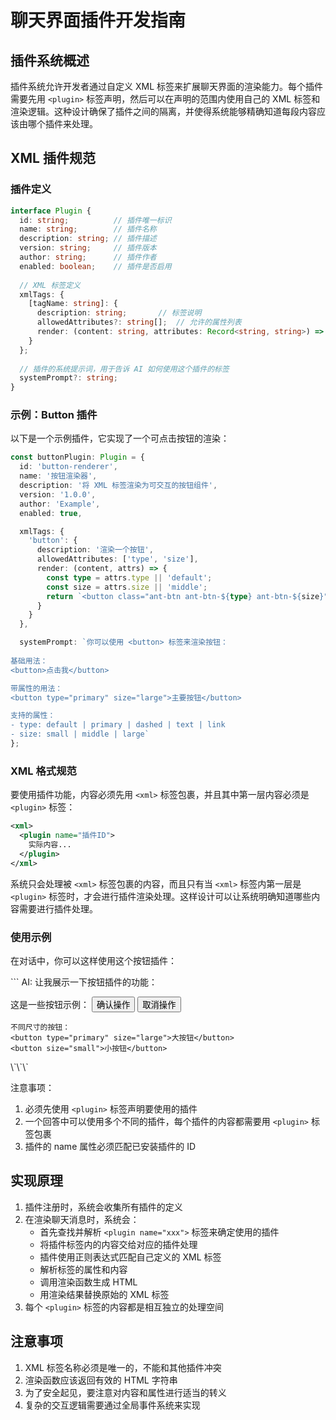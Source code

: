 # 聊天界面插件开发指南

## 插件系统概述
插件系统允许开发者通过自定义 XML 标签来扩展聊天界面的渲染能力。每个插件需要先用 `<plugin>` 标签声明，然后可以在声明的范围内使用自己的 XML 标签和渲染逻辑。这种设计确保了插件之间的隔离，并使得系统能够精确知道每段内容应该由哪个插件来处理。

## XML 插件规范

### 插件定义
```typescript
interface Plugin {
  id: string;          // 插件唯一标识
  name: string;        // 插件名称
  description: string; // 插件描述
  version: string;     // 插件版本
  author: string;      // 插件作者
  enabled: boolean;    // 插件是否启用
  
  // XML 标签定义
  xmlTags: {
    [tagName: string]: {
      description: string;       // 标签说明
      allowedAttributes?: string[];  // 允许的属性列表
      render: (content: string, attributes: Record<string, string>) => string;  // 渲染函数
    }
  };
  
  // 插件的系统提示词，用于告诉 AI 如何使用这个插件的标签
  systemPrompt?: string;
}
```

### 示例：Button 插件
以下是一个示例插件，它实现了一个可点击按钮的渲染：

```typescript
const buttonPlugin: Plugin = {
  id: 'button-renderer',
  name: '按钮渲染器',
  description: '将 XML 标签渲染为可交互的按钮组件',
  version: '1.0.0',
  author: 'Example',
  enabled: true,

  xmlTags: {
    'button': {
      description: '渲染一个按钮',
      allowedAttributes: ['type', 'size'],
      render: (content, attrs) => {
        const type = attrs.type || 'default';
        const size = attrs.size || 'middle';
        return `<button class="ant-btn ant-btn-${type} ant-btn-${size}">${content}</button>`;
      }
    }
  },

  systemPrompt: `你可以使用 <button> 标签来渲染按钮：
  
基础用法：
<button>点击我</button>

带属性的用法：
<button type="primary" size="large">主要按钮</button>

支持的属性：
- type: default | primary | dashed | text | link
- size: small | middle | large`
};
```

### XML 格式规范

要使用插件功能，内容必须先用 `<xml>` 标签包裹，并且其中第一层内容必须是 `<plugin>` 标签：

```xml
<xml>
  <plugin name="插件ID">
    实际内容...
  </plugin>
</xml>
```

系统只会处理被 `<xml>` 标签包裹的内容，而且只有当 `<xml>` 标签内第一层是 `<plugin>` 标签时，才会进行插件渲染处理。这样设计可以让系统明确知道哪些内容需要进行插件处理。

### 使用示例

在对话中，你可以这样使用这个按钮插件：

\`\`\`
AI: 让我展示一下按钮插件的功能：

<xml>
  <plugin name="button-renderer">
    这是一些按钮示例：
    <button type="primary">确认操作</button>
    <button type="dashed">取消操作</button>

    不同尺寸的按钮：
    <button type="primary" size="large">大按钮</button>
    <button size="small">小按钮</button>
  </plugin>
</xml>
\`\`\`

注意事项：
1. 必须先使用 `<plugin>` 标签声明要使用的插件
2. 一个回答中可以使用多个不同的插件，每个插件的内容都需要用 `<plugin>` 标签包裹
3. 插件的 name 属性必须匹配已安装插件的 ID

## 实现原理

1. 插件注册时，系统会收集所有插件的定义
2. 在渲染聊天消息时，系统会：
   - 首先查找并解析 `<plugin name="xxx">` 标签来确定使用的插件
   - 将插件标签内的内容交给对应的插件处理
   - 插件使用正则表达式匹配自己定义的 XML 标签
   - 解析标签的属性和内容
   - 调用渲染函数生成 HTML
   - 用渲染结果替换原始的 XML 标签
3. 每个 `<plugin>` 标签的内容都是相互独立的处理空间

## 注意事项

1. XML 标签名称必须是唯一的，不能和其他插件冲突
2. 渲染函数应该返回有效的 HTML 字符串
3. 为了安全起见，要注意对内容和属性进行适当的转义
4. 复杂的交互逻辑需要通过全局事件系统来实现
